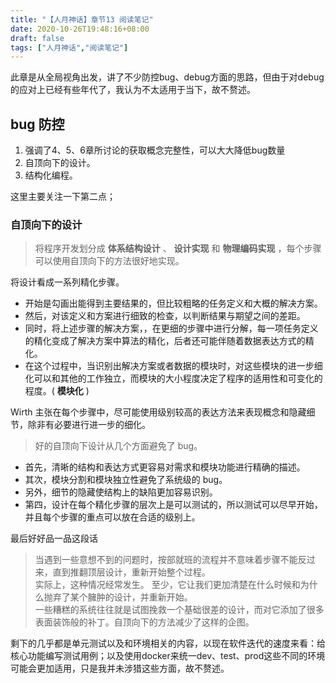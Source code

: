 ```yaml
---
title: "【人月神话】章节13 阅读笔记"
date: 2020-10-26T19:48:16+08:00
draft: false
tags: ["人月神话","阅读笔记"]
---
```


此章是从全局视角出发，讲了不少防控bug、debug方面的思路，但由于对debug的应对上已经有些年代了，我认为不太适用于当下，故不赘述。

## bug 防控
1. 强调了4、5、6章所讨论的获取概念完整性，可以大大降低bug数量
2. 自顶向下的设计。
3. 结构化编程。

这里主要关注一下第二点；

### 自顶向下的设计
> 将程序开发划分成 **体系结构设计** 、 **设计实现** 和 **物理编码实现** ，每个步骤可以使用自顶向下的方法很好地实现。

将设计看成一系列精化步骤。
- 开始是勾画出能得到主要结果的，但比较粗略的任务定义和大概的解决方案。
- 然后，对该定义和方案进行细致的检查，以判断结果与期望之间的差距。
- 同时，将上述步骤的解决方案，，在更细的步骤中进行分解，每一项任务定义的精化变成了解决方案中算法的精化，后者还可能伴随着数据表达方式的精化。
- 在这个过程中，当识别出解决方案或者数据的模块时，对这些模块的进一步细化可以和其他的工作独立，而模块的大小程度决定了程序的适用性和可变化的程度。( **模块化** )

Wirth 主张在每个步骤中，尽可能使用级别较高的表达方法来表现概念和隐藏细节，除非有必要进行进一步的细化。

> 好的自顶向下设计从几个方面避免了 bug。
- 首先，清晰的结构和表达方式更容易对需求和模块功能进行精确的描述。
- 其次，模块分割和模块独立性避免了系统级的 bug。
- 另外，细节的隐藏使结构上的缺陷更加容易识别。
- 第四，设计在每个精化步骤的层次上是可以测试的，所以测试可以尽早开始，并且每个步骤的重点可以放在合适的级别上。


最后好好品一品这段话
> 当遇到一些意想不到的问题时，按部就班的流程并不意味着步骤不能反过来，直到推翻顶层设计，重新开始整个过程。   
> 实际上，这种情况经常发生。 至少，它让我们更加清楚在什么时候和为什么抛弃了某个臃肿的设计，并重新开始。  
> 一些糟糕的系统往往就是试图挽救一个基础很差的设计，而对它添加了很多表面装饰般的补丁。自顶向下的方法减少了这样的企图。  

剩下的几乎都是单元测试以及和环境相关的内容，以现在软件迭代的速度来看：给核心功能编写测试用例；以及使用docker来统一dev、test、prod这些不同的环境可能会更加适用，只是我并未涉猎这些方面，故不赘述。